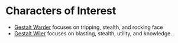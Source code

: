 # Characters of Interest


* [Gestalt Warder](gestalt/ward-master) focuses on tripping, stealth, and rocking face
* [Gestalt Wiler](gestalt/wild-thing) focuses on blasting, stealth, utility, and knowledge.
